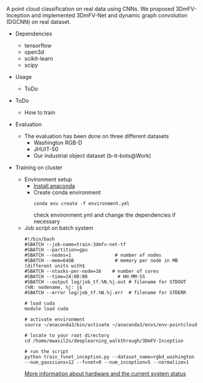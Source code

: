 A point cloud classification on real data using CNNs. 
We proposed 3DmFV-Inception and implemented 3DmFV-Net and dynamic graph convolution (DGCNN) on real dataset.
* Dependencies
   * tensorflow
   * open3d
   * scikit-learn
   * scipy
* Usage
    * ToDo
* ToDo
    * How to train
* Evaluation
  * The evaluation has been done on three different datasets
    * Washington RGB-D
    * JHUIT-50
    * Our industrial object dataset (b-it-bots@Work)

* Training on cluster
  * Environment setup
    * [Install anaconda](https://docs.anaconda.com/anaconda/install/linux/)  
    * Create conda environment
      ```
      conda env create -f environment.yml
      ```
      check environment.yml and change the dependencies if necessary
  * Job script on batch system
    ```
    #!/bin/bash
    #SBATCH --job-name=train-3dmfv-net-tf
    #SBATCH --partition=gpu
    #SBATCH --nodes=1                # number of nodes
    #SBATCH --mem=64GB               # memory per node in MB (different units with$
    #SBATCH --ntasks-per-node=16    # number of cores
    #SBATCH --time=24:00:00           # HH-MM-SS
    #SBATCH --output log/job_tf.%N.%j.out # filename for STDOUT (%N: nodename, %j: j$
    #SBATCH --error log/job_tf.%N.%j.err  # filename for STDERR

    # load cuda
    module load cuda

    # activate environment
    source ~/anaconda3/bin/activate ~/anaconda3/envs/env-pointcloud

    # locate to your root directory 
    cd /home/mwasil2s/deeplearning_walkthrough/3DmFV-Inception

    # run the script
    python train_fvnet_inception.py --dataset_name=rgbd_washington --num_gaussians=12 --fvnet=0 --num_inception=5 --normalize=1
    ```
    [More information about hardware and the current system status](https://wr0.wr.inf.h-brs.de/wr/index.html)